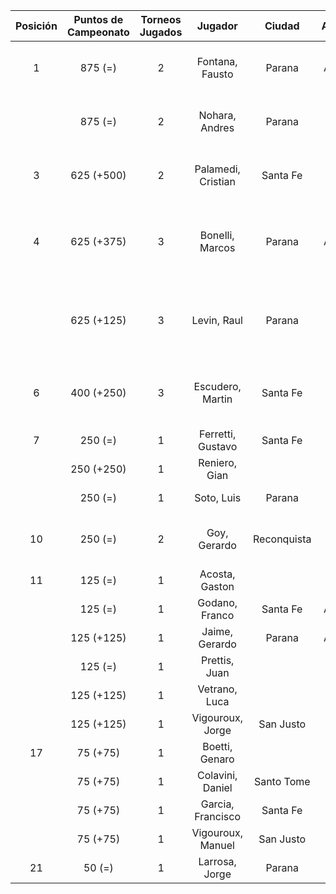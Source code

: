 |  Posición  |  Puntos de Campeonato  |  Torneos Jugados  |      Jugador       |   Ciudad    |  Afiliación  |          Puntos sumados           |
|:----------:|:----------------------:|:-----------------:|:------------------:|:-----------:|:------------:|:---------------------------------:|
|     1      |        875 (=)         |         2         |  Fontana, Fausto   |   Parana    |   Aspatem    |       500 (T02) + 375 (T01)       |
|            |        875 (=)         |         2         |   Nohara, Andres   |   Parana    |              |       500 (T01) + 375 (T02)       |
|     3      |       625 (+500)       |         2         | Palamedi, Cristian |  Santa Fe   |   Atemeli    |       500 (T03) + 125 (T02)       |
|     4      |       625 (+375)       |         3         |  Bonelli, Marcos   |   Parana    |   Aspatem    | 375 (T03) + 125 (T02) + 125 (T01) |
|            |       625 (+125)       |         3         |    Levin, Raul     |   Parana    |              | 250 (T01) + 250 (T02) + 125 (T03) |
|     6      |       400 (+250)       |         3         |  Escudero, Martin  |  Santa Fe   |   Atemeli    |  250 (T03) + 75 (T02) + 75 (T01)  |
|     7      |        250 (=)         |         1         | Ferretti, Gustavo  |  Santa Fe   |   Atemeli    |             250 (T01)             |
|            |       250 (+250)       |         1         |   Reniero, Gian    |             |              |             250 (T03)             |
|            |        250 (=)         |         1         |     Soto, Luis     |   Parana    | Tiro Federal |             250 (T02)             |
|     10     |        250 (=)         |         2         |    Goy, Gerardo    | Reconquista |    ATMAR     |       125 (T02) + 125 (T01)       |
|     11     |        125 (=)         |         1         |   Acosta, Gaston   |             |              |             125 (T02)             |
|            |        125 (=)         |         1         |   Godano, Franco   |  Santa Fe   |   ATEMELI    |             125 (T01)             |
|            |       125 (+125)       |         1         |   Jaime, Gerardo   |   Parana    |   Aspatem    |             125 (T03)             |
|            |        125 (=)         |         1         |   Prettis, Juan    |             |              |             125 (T01)             |
|            |       125 (+125)       |         1         |   Vetrano, Luca    |             |              |             125 (T03)             |
|            |       125 (+125)       |         1         |  Vigouroux, Jorge  |  San Justo  | Tiro Federal |             125 (T03)             |
|     17     |        75 (+75)        |         1         |   Boetti, Genaro   |             |              |             75 (T03)              |
|            |        75 (+75)        |         1         |  Colavini, Daniel  | Santo Tome  |   Atemeli    |             75 (T03)              |
|            |        75 (+75)        |         1         | Garcia, Francisco  |  Santa Fe   |   Atemeli    |             75 (T03)              |
|            |        75 (+75)        |         1         | Vigouroux, Manuel  |  San Justo  | Tiro Federal |             75 (T03)              |
|     21     |         50 (=)         |         1         |   Larrosa, Jorge   |   Parana    | Tiro Federal |             50 (T01)              |
